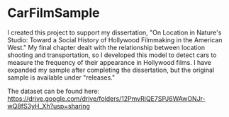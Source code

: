 # CarFilmSample

I created this project to support my dissertation, "On Location in Nature's Studio: Toward a Social History of Hollywood Filmmaking in the American West." My final chapter dealt with the relationship between location shooting and transportation, so I developed this model to detect cars to measure the frequency of their appearance in Hollywood films. I have expanded my sample after completing the dissertation, but the original sample is available under "releases."

The dataset can be found here: https://drive.google.com/drive/folders/12PmvRiQE7SPJ6WAwONJr-wQ8fS3yH_Xh?usp=sharing
